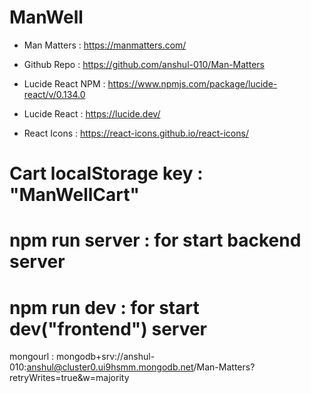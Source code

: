 # ManWell

- Man Matters : https://manmatters.com/

- Github Repo : https://github.com/anshul-010/Man-Matters

- Lucide React NPM : https://www.npmjs.com/package/lucide-react/v/0.134.0

- Lucide React : https://lucide.dev/

- React Icons : https://react-icons.github.io/react-icons/

# Cart localStorage key : "ManWellCart"

# npm run server : for start backend server

# npm run dev : for start dev("frontend") server

mongourl : mongodb+srv://anshul-010:anshul@cluster0.ui9hsmm.mongodb.net/Man-Matters?retryWrites=true&w=majority
